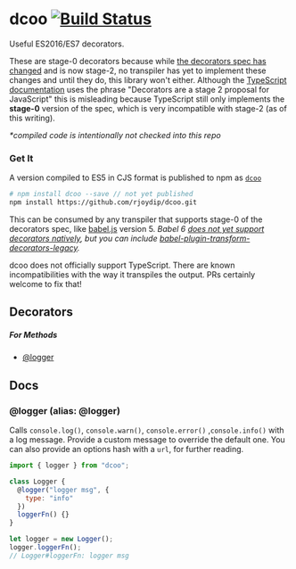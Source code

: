 # dcoo [![Build Status](https://travis-ci.org/rjoydip/dcoo.svg?branch=master)](https://travis-ci.org/rjoydip/dcoo)

Useful ES2016/ES7 decorators.

These are stage-0 decorators because while [the decorators spec has changed](http://tc39.github.io/proposal-decorators/) and is now stage-2, no transpiler has yet to implement these changes and until they do, this library won't either. Although the [TypeScript documentation](http://www.typescriptlang.org/docs/handbook/decorators.html) uses the phrase "Decorators are a stage 2 proposal for JavaScript" this is misleading because TypeScript still only implements the **stage-0** version of the spec, which is very incompatible with stage-2 (as of this writing).

_\*compiled code is intentionally not checked into this repo_

### Get It

A version compiled to ES5 in CJS format is published to npm as [`dcoo`](https://www.npmjs.com/package/dcoo)

```bash
# npm install dcoo --save // not yet published
npm install https://github.com/rjoydip/dcoo.git
```

This can be consumed by any transpiler that supports stage-0 of the decorators spec, like [babel.js](https://babeljs.io/) version 5. _Babel 6 [does not yet support decorators natively](https://phabricator.babeljs.io/T2645), but you can include [babel-plugin-transform-decorators-legacy](https://github.com/loganfsmyth/babel-plugin-transform-decorators-legacy)._

dcoo does not officially support TypeScript. There are known incompatibilities with the way it transpiles the output. PRs certainly welcome to fix that!

## Decorators

##### For Methods

- [@logger](#logger)

## Docs

### @logger (alias: @logger)

Calls `console.log()`, `console.warn()`, `console.error()` ,`console.info()` with a log message. Provide a custom message to override the default one. You can also provide an options hash with a `url`, for further reading.

```js
import { logger } from "dcoo";

class Logger {
  @logger("logger msg", {
    type: "info"
  })
  loggerFn() {}
}

let logger = new Logger();
logger.loggerFn();
// Logger#loggerFn: logger msg
```
